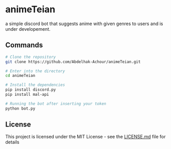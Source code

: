 # animeTeian
a simple discord bot that suggests anime with given genres to users and is under developement.

## Commands

```bash
# Clone the repository
git clone https://github.com/Abdelhak-Achour/animeTeian.git

# Enter into the directory
cd animeTeian

# Install the dependencies
pip install discord.py
pip install mal-api

# Running the bot after inserting your token
python bot.py
```

## License

This project is licensed under the MIT License - see the [LICENSE.md](LICENSE) file for details
